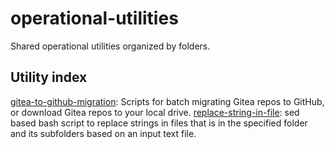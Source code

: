 # operational-utilities
Shared operational utilities organized by folders.

## Utility index
[gitea-to-github-migration](https://github.com/bcgov/operational-utilities/tree/main/gitea-to-github-migration): Scripts for batch migrating Gitea repos to GitHub, or download Gitea repos to your local drive.
[replace-string-in-file](https://github.com/bcgov/operational-utilities/tree/main/replace-string-in-files): sed based bash script to replace strings in files that is in the specified folder and its subfolders based on an input text file.
